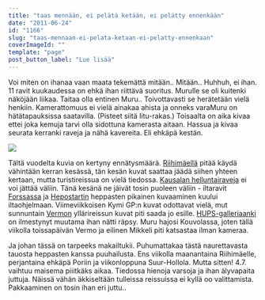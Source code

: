 ```yaml
---
title: "taas mennään, ei pelätä ketään, ei pelätty ennenkään"
date: "2011-06-24"
id: "1166"
slug: "taas-mennaan-ei-pelata-ketaan-ei-pelatty-ennenkaan"
coverImageId: ""
template: "page"
post_button_label: "Lue lisää"
---
```


Voi miten on ihanaa vaan maata tekemättä mitään.. Mitään.. Huhhuh, ei ihan. 11 ravit kuukaudessa on ehkä ihan riittävä suoritus. Murulle se oli kuitenki näköjään liikaa. Taitaa olla entinen Muru.. Toivottavasti se herätetään vielä henkiin. Kamerattomuus ei vielä ainakaa ahista ja onneks varaMuru on hätätapauksissa saatavilla. (Pisteet siitä Iitu-rakas.) Toisaalta on aika kivaa ettei joka kemuja tarvi olla sidottuna kamerasta aitaan. Hassua ja kivaa seurata kerranki raveja ja nähä kavereita. Eli ehkäpä kestän.  
  

[![](/images/nimet%25C3%25B6n40.png)](http://3.bp.blogspot.com/-VRXfnQtWtes/TgSFTXG3BNI/AAAAAAAAAGw/XVrrTumpXxc/s1600/nimet%25C3%25B6n40.png)

  
Tältä vuodelta kuvia on kertyny ennätysmäärä. [Riihimäellä](http://maisaw.otukset.fi/kuvat/2011/Ravit/TotoTV+Riihim%C3%A4ki/) pitää käydä vähintään kerran kesässä, tän kesän kuvat saattaa jäädä siihen yhteen kertaan, mutta turistireissua on vielä tiedossa. [Kausalan helluntairaveja](http://maisaw.otukset.fi/kuvat/2011/Ravit/Toto+Kausala/) ei voi jättää väliin. Tänä kesänä ne jäivät tosin puoleen väliin - iltaravit [Forssassa](http://maisaw.otukset.fi/kuvat/2011/Ravit/TotoTV+Forssa+2/) ja [Hepostartin](http://maisaw.otukset.fi/kuvat/2011/Tallit+ja+hevoset/Hepostart/) heppasten pikainen kuvaaminen kuului iltaohjelmaan. Viimeviikkoisen Kymi GP:n kuvat odottavat vielä, mut sunnuntain [Vermon](http://maisaw.otukset.fi/kuvat/2011/Ravit/TotoTV+Vermo/) yllärireissun kuvat piti saada jo esille. [HUPS-galleriaanki](http://maisaw.otukset.fi/kuvat/2011/Ravit/HUPS/) on ilmestynyt muutama ihan nätti räpsy. Muru hajosi Kouvolassa, joten tällä viikolla toissapäivän Vermo ja eilinen Mikkeli piti katsastaa ilman kameraa.  
  
Ja johan tässä on tarpeeks makailtukii. Puhumattakaa tästä naurettavasta tauosta heppasten kanssa puuhailusta. Ens viikolla maanantaina Riihimäelle, perjantaina ehkäpä Poriin ja viikonloppuna Suur-Hollola. Mutta sitten! 4.7. vaihtuu maisema piiitkäks aikaa. Tiedossa hienoja varsoja ja ihan älyvapaita juttuja. Näissä vähän äkkiseltään tulleissa reissuissa ei kyllä oo valittamista. Pakkaaminen on tosin ihan eri juttu..
